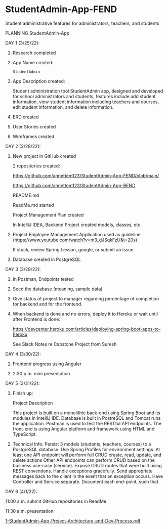 # StudentAdmin-App-FEND
Student administrative features for administrators, teachers, and students

PLANNING
StudentAdmin-App

DAY 1 (3/25/22):

1.  Research completed
2.  App Name created: 

	    StudentAdmin
      
3.  App Description created: 

    Student administration tool StudentAdmin app, designed and developed for school administrators and students, features include add student                 information, view student information including teachers and courses, edit student information, and delete information.

4.  ERD created

5.  User Stories created

6.  Wireframes created

DAY 2 (3/28/22):

1.  New project in GitHub created

    2 repositories created:

    https://github.com/annettem123/StudentAdmin-App-FEND/blob/main/

    https://github.com/annettem123/StudentAdmin-App-BEND

    README.md

    ReadMe.md started

    Project Management Plan created 

    In IntelliJ IDEA, Backend Project created
	        models, classes, etc.

2.  Project Employee Management Application used as guideline (https://www.youtube.com/watch?v=m3_dJSqkFzU&t=20s)

    If stuck, review Spring Lesson, google, or submit an issue.
    
3.  Database created in PostgreSQL

DAY 3 (3/29/22):
 
1.  In Postman, Endpoints tested

2.	Seed the database (meaning, sample data)

3.  Give status of project to manager regarding percentage of completion for backend and for the frontend.

4.  When backend is done and no errors, deploy it to Heroku or wait until after Frontend is done:

    https://devcenter.heroku.com/articles/deploying-spring-boot-apps-to-heroku

    See Slack Notes re Capstone Project from Suresh

DAY 4 (3/30/22):

1.  Frontend progress using Angular

2.  2:30 p.m. mini presentation

DAY 5 (3/31/22):

1.  Finish up:

    Project Description
	
    This project is built on a monolithic back-end using Spring Boot and its modules in IntelliJ IDE.  Database is built in PostreSQL and Tomcat runs the application. Postman is used to test the RESTful API endpoints. The front-end is using Angular platform and framework using HTML and TypeScript. 

2. Technical Info:
Persist 3 models (students, teachers, courses) to a PostgreSQL database.
Use Spring Profiles for environment settings.
At least one API endpoint will perform full CRUD create, read, update, and delete actions
Other API endpoints can perform CRUD based on the business use-case (service).
Expose CRUD routes that were built using REST conventions.
Handle exceptions gracefully.
Send appropriate messages back to the client in the event that an exception occurs.
Have Controller and Service separate.
Document each end-point, such that

DAY 6 (4/1/22):

11:00 a.m. submit GitHub repositories in ReadMe

11:30 a.m. presentation







[1-StudentAdmin-App-Project-Architecture-and-Dev-Process.pdf](https://github.com/annettem123/StudentAdmin-App-FEND/files/8367607/1-StudentAdmin-App-Project-Architecture-and-Dev-Process.pdf)

